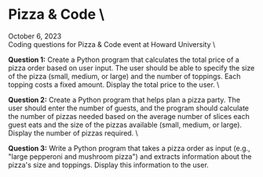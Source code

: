 # Pizza & Code \
October 6, 2023 \
Coding questions for Pizza &amp; Code event at Howard University \\

**Question 1:** Create a Python program that calculates the total price of a pizza order based on user input. The user should be able to specify the size of the pizza (small, medium, or large) and the number of toppings. Each topping costs a fixed amount. Display the total price to the user. \\

**Question 2:** Create a Python program that helps plan a pizza party. The user should enter the number of guests, and the program should calculate the number of pizzas needed based on the average number of slices each guest eats and the size of the pizzas available (small, medium, or large). Display the number of pizzas required. \\

**Question 3:** Write a Python program that takes a pizza order as input (e.g., "large pepperoni and mushroom pizza") and extracts information about the pizza's size and toppings. Display this information to the user.
